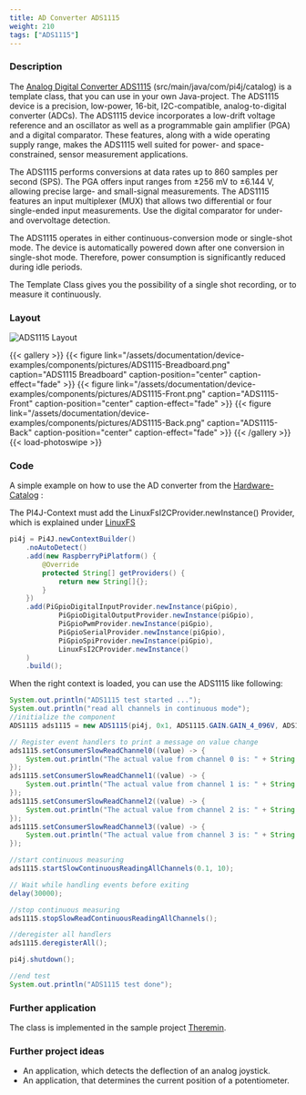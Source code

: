 ```yaml
---
title: AD Converter ADS1115
weight: 210
tags: ["ADS1115"]
---
```

### Description
The [Analog Digital Converter ADS1115](https://github.com/Pi4J/pi4j-example-components/tree/main/src/main/java/com/pi4j/catalog) (src/main/java/com/pi4j/catalog) is a template class, that you can use in your own Java-project.
The ADS1115 device is a precision, low-power, 16-bit, I2C-compatible, analog-to-digital converter (ADCs). The ADS1115 device incorporates a low-drift voltage reference and an oscillator as well as a programmable gain amplifier (PGA) and
a digital comparator. These features, along with a wide operating supply range, makes the ADS1115 well suited for power- and space-constrained, sensor measurement applications.

The ADS1115 performs conversions at data rates up to 860 samples per second (SPS). The PGA offers input ranges from ±256 mV to ±6.144 V, allowing precise large- and small-signal measurements. The ADS1115 features an input multiplexer (MUX) that allows two 
differential or four single-ended input measurements. Use the digital comparator for under- and overvoltage detection.

The ADS1115 operates in either continuous-conversion mode or single-shot mode. The device is automatically powered down after one conversion in single-shot mode. Therefore, power consumption is significantly reduced during idle periods.

The Template Class gives you the possibility of a single shot recording, or to measure it continuously.

### Layout
![ADS1115 Layout](/assets/documentation/device-examples/components/Layout-ADS1115.png)

{{< gallery >}}
{{< figure link="/assets/documentation/device-examples/components/pictures/ADS1115-Breadboard.png" caption="ADS1115 Breadboard" caption-position="center" caption-effect="fade" >}}
{{< figure link="/assets/documentation/device-examples/components/pictures/ADS1115-Front.png" caption="ADS1115-Front" caption-position="center" caption-effect="fade" >}}
{{< figure link="/assets/documentation/device-examples/components/pictures/ADS1115-Back.png" caption="ADS1115-Back" caption-position="center" caption-effect="fade" >}}
{{< /gallery >}}
{{< load-photoswipe >}}

### Code
A simple example on how to use the AD converter from the [Hardware-Catalog](https://github.com/Pi4J/pi4j-example-components) :

The PI4J-Context must add the LinuxFsI2CProvider.newInstance() Provider, which is explained under [LinuxFS](/documentation/providers/linuxfs/)
```java
pi4j = Pi4J.newContextBuilder()
	.noAutoDetect()
	.add(new RaspberryPiPlatform() {
		@Override
		protected String[] getProviders() {
			return new String[]{};
		}
	})
	.add(PiGpioDigitalInputProvider.newInstance(piGpio),
			PiGpioDigitalOutputProvider.newInstance(piGpio),
			PiGpioPwmProvider.newInstance(piGpio),
			PiGpioSerialProvider.newInstance(piGpio),
			PiGpioSpiProvider.newInstance(piGpio),
			LinuxFsI2CProvider.newInstance()
	)
	.build();
```
When the right context is loaded, you can use the ADS1115 like following:

```java
System.out.println("ADS1115 test started ...");
System.out.println("read all channels in continuous mode");
//initialize the component
ADS1115 ads1115 = new ADS1115(pi4j, 0x1, ADS1115.GAIN.GAIN_4_096V, ADS1115.ADDRESS.GND, 4);

// Register event handlers to print a message on value change
ads1115.setConsumerSlowReadChannel0((value) -> {
	System.out.println("The actual value from channel 0 is: " + String.format("%.3f", value) + "voltage.");
});
ads1115.setConsumerSlowReadChannel1((value) -> {
	System.out.println("The actual value from channel 1 is: " + String.format("%.3f", value) + "voltage.");
});
ads1115.setConsumerSlowReadChannel2((value) -> {
	System.out.println("The actual value from channel 2 is: " + String.format("%.3f", value) + "voltage.");
});
ads1115.setConsumerSlowReadChannel3((value) -> {
	System.out.println("The actual value from channel 3 is: " + String.format("%.3f", value) + "voltage.");
});

//start continuous measuring
ads1115.startSlowContinuousReadingAllChannels(0.1, 10);

// Wait while handling events before exiting
delay(30000);

//stop continuous measuring
ads1115.stopSlowReadContinuousReadingAllChannels();

//deregister all handlers
ads1115.deregisterAll();

pi4j.shutdown();

//end test
System.out.println("ADS1115 test done");
```

### Further application
The class is implemented in the sample project [Theremin](https://github.com/DieterHolz/RaspPiTheremin).

### Further project ideas
- An application, which detects the deflection of an analog joystick.
- An application, that determines the current position of a potentiometer.
